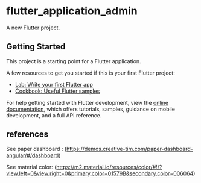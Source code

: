# flutter_application_admin

A new Flutter project.

## Getting Started

This project is a starting point for a Flutter application.

A few resources to get you started if this is your first Flutter project:

- [Lab: Write your first Flutter app](https://docs.flutter.dev/get-started/codelab)
- [Cookbook: Useful Flutter samples](https://docs.flutter.dev/cookbook)

For help getting started with Flutter development, view the
[online documentation](https://docs.flutter.dev/), which offers tutorials,
samples, guidance on mobile development, and a full API reference.


## references

See paper dashboard : (https://demos.creative-tim.com/paper-dashboard-angular/#/dashboard)

See material color: (https://m2.material.io/resources/color/#!/?view.left=0&view.right=0&primary.color=01579B&secondary.color=006064)
